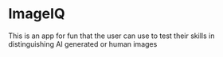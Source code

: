 # ImageIQ
This is an app for fun that the user can use to test their skills in distinguishing AI generated or human images
